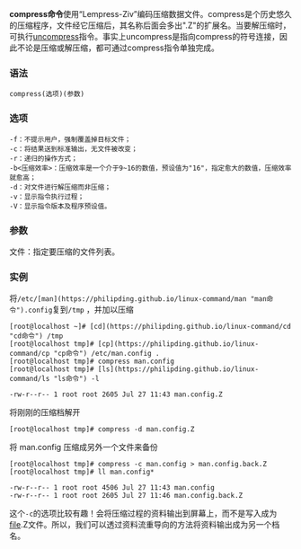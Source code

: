 **compress命令**使用“Lempress-Ziv”编码压缩数据文件。compress是个历史悠久的压缩程序，文件经它压缩后，其名称后面会多出".Z"的扩展名。当要解压缩时，可执行[uncompress](https://philipding.github.io/linux-command/uncompress "uncompress命令")指令。事实上uncompress是指向compress的符号连接，因此不论是压缩或解压缩，都可通过compress指令单独完成。

### 语法  

```
compress(选项)(参数)
```

### 选项  

```
-f：不提示用户，强制覆盖掉目标文件；
-c：将结果送到标准输出，无文件被改变；
-r：递归的操作方式；
-b<压缩效率>：压缩效率是一个介于9~16的数值，预设值为"16"，指定愈大的数值，压缩效率就愈高；
-d：对文件进行解压缩而非压缩；
-v：显示指令执行过程；
-V：显示指令版本及程序预设值。
```

### 参数  

文件：指定要压缩的文件列表。

### 实例  

将`/etc/[man](https://philipding.github.io/linux-command/man "man命令").config`复到`/tmp` ，并加以压缩

```
[root@localhost ~]# [cd](https://philipding.github.io/linux-command/cd "cd命令") /tmp
[root@localhost tmp]# [cp](https://philipding.github.io/linux-command/cp "cp命令") /etc/man.config .
[root@localhost tmp]# compress man.config
[root@localhost tmp]# [ls](https://philipding.github.io/linux-command/ls "ls命令") -l
```

```
-rw-r--r-- 1 root root 2605 Jul 27 11:43 man.config.Z
```

将刚刚的压缩档解开

```
[root@localhost tmp]# compress -d man.config.Z
```

将 man.config 压缩成另外一个文件来备份

```
[root@localhost tmp]# compress -c man.config > man.config.back.Z
[root@localhost tmp]# ll man.config*
```

```
-rw-r--r-- 1 root root 4506 Jul 27 11:43 man.config
-rw-r--r-- 1 root root 2605 Jul 27 11:46 man.config.back.Z
```

这个`-c`的选项比较有趣！会将压缩过程的资料输出到屏幕上，而不是写入成为[file](https://philipding.github.io/linux-command/file "file命令").Z文件。所以，我们可以透过资料流重导向的方法将资料输出成为另一个档名。
